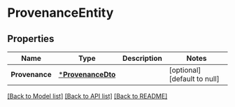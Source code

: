 # ProvenanceEntity

## Properties
Name | Type | Description | Notes
------------ | ------------- | ------------- | -------------
**Provenance** | [***ProvenanceDto**](ProvenanceDTO.md) |  | [optional] [default to null]

[[Back to Model list]](../README.md#documentation-for-models) [[Back to API list]](../README.md#documentation-for-api-endpoints) [[Back to README]](../README.md)


